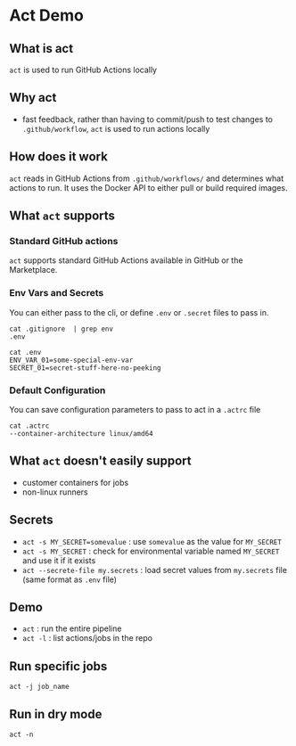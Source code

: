 # Act Demo

## What is act

`act` is used to run GitHub Actions locally

## Why act

* fast feedback, rather than having to commit/push to test changes to `.github/workflow`, `act` is used to run actions locally

## How does it work

`act` reads in GitHub Actions from `.github/workflows/` and determines what actions to run. It uses the Docker API to either pull or build required images.

## What `act` supports

### Standard GitHub actions

`act` supports standard GitHub Actions available in GitHub or the Marketplace.

### Env Vars and Secrets

You can either pass to the cli, or define `.env` or `.secret` files to pass in.

```shell
cat .gitignore  | grep env
.env

cat .env
ENV_VAR_01=some-special-env-var
SECRET_01=secret-stuff-here-no-peeking
```

### Default Configuration

You can save configuration parameters to pass to act in a `.actrc` file

```shell
cat .actrc
--container-architecture linux/amd64
```

## What `act` doesn't easily support

* customer containers for jobs
* non-linux runners

## Secrets

* `act -s MY_SECRET=somevalue` : use `somevalue` as the value for `MY_SECRET`
* `act -s MY_SECRET` : check for environmental variable named `MY_SECRET` and use it if it exists
* `act --secrete-file my.secrets` : load secret values from `my.secrets` file (same format as `.env` file)

## Demo

* `act` : run the entire pipeline
* `act -l` : list actions/jobs in the repo

## Run specific jobs

`act -j job_name`

## Run in dry mode

`act -n`
